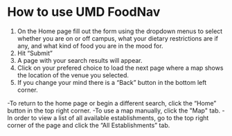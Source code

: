 # How to use UMD FoodNav
1. On the Home page fill out the form using the dropdown menus to select whether you are on or off campus, what your dietary restrictions are if any, and what kind of food you are in the mood for.
2. Hit “Submit”
3. A page with your search results will appear.
4. Click on your prefered choice to load the next page where a map shows the location of the venue you selected.
5. If you change your mind there is a “Back” button in the bottom left corner.

-To return to the home page or begin a different search, click the “Home” button in the top right corner.
-To use a map manually, click the "Map" tab.
-In order to view a list of all available establishments, go to the top right corner of the page and click the “All Establishments” tab.



